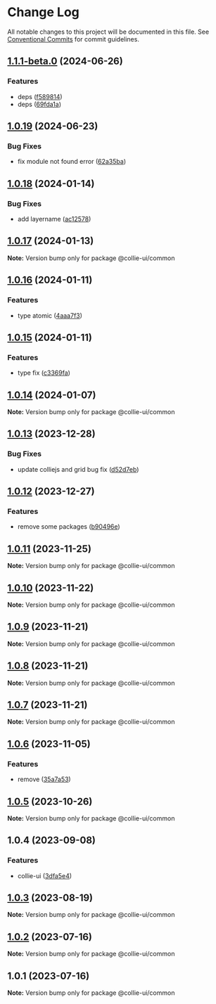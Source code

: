 # Change Log

All notable changes to this project will be documented in this file. See [Conventional Commits](https://conventionalcommits.org) for commit guidelines.

## [1.1.1-beta.0](https://github.com/collie-ui/collie-ui/compare/@collie-ui/common@1.0.19...@collie-ui/common@1.1.1-beta.0) (2024-06-26)

### Features

- deps ([f589814](https://github.com/collie-ui/collie-ui/commit/f589814cc0e8450dbb9dcee91b59fa87450ed1df))
- deps ([69fda1a](https://github.com/collie-ui/collie-ui/commit/69fda1a865ba66df88066311eef9055beefcce1a))

## [1.0.19](https://github.com/collie-ui/collie-ui/compare/@collie-ui/common@1.0.18...@collie-ui/common@1.0.19) (2024-06-23)

### Bug Fixes

- fix module not found error ([62a35ba](https://github.com/collie-ui/collie-ui/commit/62a35ba29f83d3afe54657ce4f3f17c6c7e92126))

## [1.0.18](https://github.com/collie-ui/collie-ui/compare/@collie-ui/common@1.0.17...@collie-ui/common@1.0.18) (2024-01-14)

### Bug Fixes

- add layername ([ac12578](https://github.com/collie-ui/collie-ui/commit/ac12578b3f907315f3a3fde1f38db52e8e380157))

## [1.0.17](https://github.com/collie-ui/collie-ui/compare/@collie-ui/common@1.0.16...@collie-ui/common@1.0.17) (2024-01-13)

**Note:** Version bump only for package @collie-ui/common

## [1.0.16](https://github.com/collie-ui/collie-ui/compare/@collie-ui/common@1.0.15...@collie-ui/common@1.0.16) (2024-01-11)

### Features

- type atomic ([4aaa7f3](https://github.com/collie-ui/collie-ui/commit/4aaa7f34f08d31db02fa4b987abde4e2275523f7))

## [1.0.15](https://github.com/collie-ui/collie-ui/compare/@collie-ui/common@1.0.14...@collie-ui/common@1.0.15) (2024-01-11)

### Features

- type fix ([c3369fa](https://github.com/collie-ui/collie-ui/commit/c3369fa2e50fa568cda22b9e9bc2b6c1109a4b37))

## [1.0.14](https://github.com/collie-ui/collie-ui/compare/@collie-ui/common@1.0.13...@collie-ui/common@1.0.14) (2024-01-07)

**Note:** Version bump only for package @collie-ui/common

## [1.0.13](https://github.com/collie-ui/collie-ui/compare/@collie-ui/common@1.0.12...@collie-ui/common@1.0.13) (2023-12-28)

### Bug Fixes

- update colliejs and grid bug fix ([d52d7eb](https://github.com/collie-ui/collie-ui/commit/d52d7eba56323439c4a4d3bc5017d173b713197a))

## [1.0.12](https://github.com/collie-ui/collie-ui/compare/@collie-ui/common@1.0.11...@collie-ui/common@1.0.12) (2023-12-27)

### Features

- remove some packages ([b90496e](https://github.com/collie-ui/collie-ui/commit/b90496e59c4122cf5459055715ceac9206b9eb8f))

## [1.0.11](https://github.com/collie-ui/collie-ui/compare/@collie-ui/common@1.0.10...@collie-ui/common@1.0.11) (2023-11-25)

**Note:** Version bump only for package @collie-ui/common

## [1.0.10](https://github.com/collie-ui/collie-ui/compare/@collie-ui/common@1.0.9...@collie-ui/common@1.0.10) (2023-11-22)

**Note:** Version bump only for package @collie-ui/common

## [1.0.9](https://github.com/collie-ui/collie-ui/compare/@collie-ui/common@1.0.8...@collie-ui/common@1.0.9) (2023-11-21)

**Note:** Version bump only for package @collie-ui/common

## [1.0.8](https://github.com/collie-ui/collie-ui/compare/@collie-ui/common@1.0.7...@collie-ui/common@1.0.8) (2023-11-21)

**Note:** Version bump only for package @collie-ui/common

## [1.0.7](https://github.com/collie-ui/collie-ui/compare/@collie-ui/common@1.0.6...@collie-ui/common@1.0.7) (2023-11-21)

**Note:** Version bump only for package @collie-ui/common

## [1.0.6](https://github.com/collie-ui/collie-ui/compare/@collie-ui/common@1.0.5...@collie-ui/common@1.0.6) (2023-11-05)

### Features

- remove ([35a7a53](https://github.com/collie-ui/collie-ui/commit/35a7a531845a08f99114a7d707c83c1e84d0d0e4))

## [1.0.5](https://github.com/collie-ui/collie-ui/compare/@collie-ui/common@1.0.4...@collie-ui/common@1.0.5) (2023-10-26)

**Note:** Version bump only for package @collie-ui/common

## 1.0.4 (2023-09-08)

### Features

- collie-ui ([3dfa5e4](https://github.com/collie-ui/collie-ui/commit/3dfa5e4eadca863919e9ffbb3dfb9ab726977c7e))

## [1.0.3](https://github.com/collie-ui/collie-ui/compare/@collie-ui/common@1.0.2...@collie-ui/common@1.0.3) (2023-08-19)

**Note:** Version bump only for package @collie-ui/common

## [1.0.2](https://github.com/collie-ui/collie-ui/compare/@collie-ui/common@1.0.1...@collie-ui/common@1.0.2) (2023-07-16)

**Note:** Version bump only for package @collie-ui/common

## 1.0.1 (2023-07-16)

**Note:** Version bump only for package @collie-ui/common
